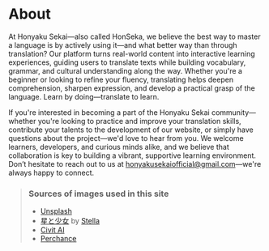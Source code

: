 # About

At Honyaku Sekai—also called HonSeka, we believe the best way to master a language is by actively using it—and what better way than through translation? Our platform turns real-world content into interactive learning experiences, guiding users to translate texts while building vocabulary, grammar, and cultural understanding along the way. Whether you're a beginner or looking to refine your fluency, translating helps deepen comprehension, sharpen expression, and develop a practical grasp of the language. Learn by doing—translate to learn.

If you're interested in becoming a part of the Honyaku Sekai community—whether you're looking to practice and improve your translation skills, contribute your talents to the development of our website, or simply have questions about the project—we'd love to hear from you. We welcome learners, developers, and curious minds alike, and we believe that collaboration is key to building a vibrant, supportive learning environment. Don’t hesitate to reach out to us at honyakusekaiofficial@gmail.com—we're always happy to connect.

> ### Sources of images used in this site
> - [Unsplash](https://unsplash.com/)
> - [星と少女](https://www.pixiv.net/artworks/108916539) by [Stella](https://www.pixiv.net/users/93273965)
> - [Civit AI](https://civitai.com/)
> - [Perchance](https://perchance.org/)